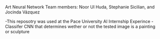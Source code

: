 Art Neural Network
    Team members: Noor Ul Huda, Stephanie Sicilian, and Jocinda Vázquez

-This reposotry was used at the Pace University AI Internship Experince
-Classifer CNN that determines wether or not the tested image is a painting or sculpture
